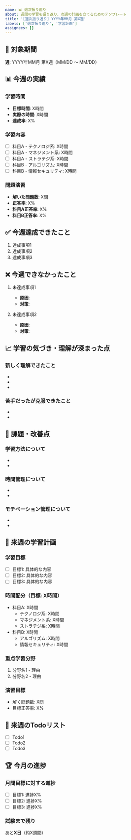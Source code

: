 ```yaml
---
name: 📊 週次振り返り
about: 週間の学習を振り返り、次週の計画を立てるためのテンプレート
title: '[週次振り返り] YYYY年MM月 第X週'
labels: ['週次振り返り', '学習計画']
assignees: []
---
```


## 📅 対象期間

**週**: YYYY年MM月 第X週（MM/DD 〜 MM/DD）

## 📊 今週の実績

### 学習時間
- **目標時間**: X時間
- **実際の時間**: X時間  
- **達成率**: X%

### 学習内容
- [ ] 科目A - テクノロジ系: X時間
- [ ] 科目A - マネジメント系: X時間
- [ ] 科目A - ストラテジ系: X時間
- [ ] 科目B - アルゴリズム: X時間
- [ ] 科目B - 情報セキュリティ: X時間

### 問題演習
- **解いた問題数**: X問
- **正答率**: X%
- **科目A正答率**: X%
- **科目B正答率**: X%

## ✅ 今週達成できたこと

1. 達成事項1
2. 達成事項2  
3. 達成事項3

## ❌ 今週できなかったこと

1. 未達成事項1
   - **原因**: 
   - **対策**:

2. 未達成事項2
   - **原因**: 
   - **対策**:

## 📈 学習の気づき・理解が深まった点

### 新しく理解できたこと
- 
- 
- 

### 苦手だったが克服できたこと
- 
- 

## 🤔 課題・改善点

### 学習方法について
- 
- 

### 時間管理について
- 
- 

### モチベーション管理について
- 
- 

## 🎯 来週の学習計画

### 学習目標
- [ ] 目標1: 具体的な内容
- [ ] 目標2: 具体的な内容
- [ ] 目標3: 具体的な内容

### 時間配分（目標: X時間）
- 科目A: X時間
  - テクノロジ系: X時間
  - マネジメント系: X時間  
  - ストラテジ系: X時間
- 科目B: X時間
  - アルゴリズム: X時間
  - 情報セキュリティ: X時間

### 重点学習分野
1. 分野名1 - 理由
2. 分野名2 - 理由

### 演習目標
- 解く問題数: X問
- 目標正答率: X%

## 📝 来週のTodoリスト

- [ ] Todo1
- [ ] Todo2  
- [ ] Todo3

## 🏆 今月の進捗

### 月間目標に対する進捗
- [ ] 目標1: 進捗X%
- [ ] 目標2: 進捗X%
- [ ] 目標3: 進捗X%

### 試験まで残り
あと**X日**（約X週間）